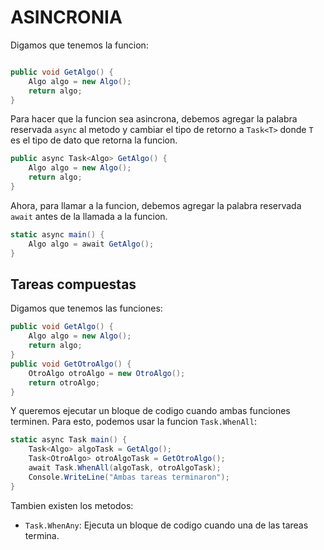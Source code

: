 ASINCRONIA
==========

Digamos que tenemos la funcion:

```csharp

public void GetAlgo() {
    Algo algo = new Algo();
    return algo;
}

```

Para hacer que la funcion sea asincrona, debemos agregar la palabra reservada `async` al metodo y cambiar el tipo de retorno a `Task<T>` donde `T` es el tipo de dato que retorna la funcion.

```csharp
public async Task<Algo> GetAlgo() {
    Algo algo = new Algo();
    return algo;
}
```

Ahora, para llamar a la funcion, debemos agregar la palabra reservada `await` antes de la llamada a la funcion.

```csharp
static async main() {
    Algo algo = await GetAlgo();
}
```

Tareas compuestas
-----------------

Digamos que tenemos las funciones:

```csharp
public void GetAlgo() {
    Algo algo = new Algo();
    return algo;
}
public void GetOtroAlgo() {
    OtroAlgo otroAlgo = new OtroAlgo();
    return otroAlgo;
}
```

Y queremos ejecutar un bloque de codigo cuando ambas funciones terminen. Para esto, podemos usar la funcion `Task.WhenAll`:

```csharp
static async Task main() {
    Task<Algo> algoTask = GetAlgo();
    Task<OtroAlgo> otroAlgoTask = GetOtroAlgo();
    await Task.WhenAll(algoTask, otroAlgoTask);
    Console.WriteLine("Ambas tareas terminaron");
}
```

Tambien existen los metodos:

- `Task.WhenAny`: Ejecuta un bloque de codigo cuando una de las tareas termina.















